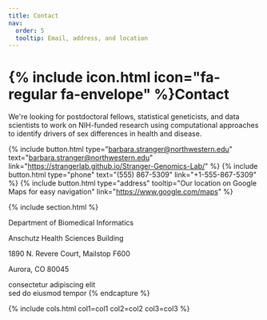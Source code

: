 ```yaml
---
title: Contact
nav:
  order: 5
  tooltip: Email, address, and location
---
```


# {% include icon.html icon="fa-regular fa-envelope" %}Contact

We're looking for postdoctoral fellows, statistical geneticists, and data scientists to work on NIH-funded research using computational approaches to identify drivers of sex differences in health and disease. 

{%
  include button.html
  type="barbara.stranger@northwestern.edu"
  text="barbara.stranger@northwestern.edu"
  link="https://strangerlab.github.io/Stranger-Genomics-Lab/"
%}
{%
  include button.html
  type="phone"
  text="(555) 867-5309"
  link="+1-555-867-5309"
%}
{%
  include button.html
  type="address"
  tooltip="Our location on Google Maps for easy navigation"
  link="https://www.google.com/maps"
%}

{% include section.html %}

Department of Biomedical Informatics

Anschutz Health Sciences Building

1890 N. Revere Court, Mailstop F600

Aurora, CO 80045

  
consectetur adipiscing elit  
sed do eiusmod tempor
{% endcapture %}

{% include cols.html col1=col1 col2=col2 col3=col3 %}
